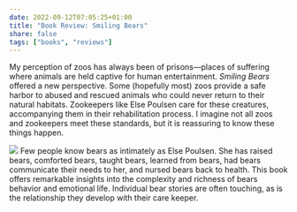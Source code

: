 ```yaml
---
date: 2022-09-12T07:05:25+01:00
title: "Book Review: Smiling Bears"
share: false
tags: ["books", "reviews"]
---
```

My perception of zoos has always been of prisons—places of suffering where
animals are held captive for human entertainment. *Smiling Bears* offered a new
perspective. Some (hopefully most) zoos provide a safe harbor to abused and
rescued animals who could never return to their natural habitats. Zookeepers
like Else Poulsen care for these creatures, accompanying them in their
rehabilitation process. I imagine not all zoos and zookeepers meet these
standards, but it is reassuring to know these things happen.

![](/images/smiling-bears.jpg#right)
Few people know bears as intimately as Else Poulsen. She has raised bears,
comforted bears, taught bears, learned from bears, had bears communicate their
needs to her, and nursed bears back to health. This book offers remarkable
insights into the complexity and richness of bears behavior and emotional life.
Individual bear stories are often touching, as is the relationship they develop
with their care keeper.



 [rss]: https://nicolaiarocci.com/index.xml
 [tw]: http://twitter.com/nicolaiarocci
 [nl]: https://buttondown.email/nicolaiarocci
